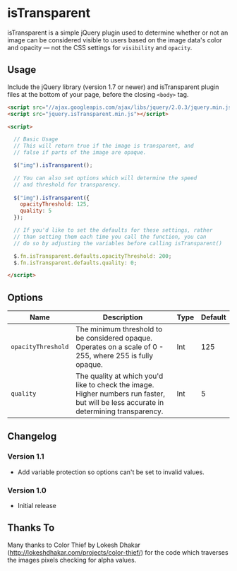 # isTransparent

isTransparent is a simple jQuery plugin used to determine whether or not an image can be considered visible to users based on the image data's color and opacity — not the CSS settings for `visibility` and `opacity`.

## Usage

Include the jQuery library (version 1.7 or newer) and isTransparent plugin files at the bottom of your page, before the closing `<body>` tag.

```html
<script src="//ajax.googleapis.com/ajax/libs/jquery/2.0.3/jquery.min.js"></script>
<script src="jquery.isTransparent.min.js"></script>

<script>

  // Basic Usage
  // This will return true if the image is transparent, and
  // false if parts of the image are opaque.

  $("img").isTransparent();

  // You can also set options which will determine the speed
  // and threshold for transparency.
  
  $("img").isTransparent({
    opacityThreshold: 125,
    quality: 5
  });

  // If you'd like to set the defaults for these settings, rather
  // than setting them each time you call the function, you can
  // do so by adjusting the variables before calling isTransparent()

  $.fn.isTransparent.defaults.opacityThreshold: 200;
  $.fn.isTransparent.defaults.quality: 0;

</script>
```

## Options

| Name | Description | Type | Default |
|------|-------------|------|---------|
| `opacityThreshold` | The minimum threshold to be considered opaque. Operates on a scale of 0 - 255, where 255 is fully opaque. | Int | 125 |
| `quality` | The quality at which you'd like to check the image. Higher numbers run faster, but will be less accurate in determining transparency. | Int | 5 |

## Changelog

### Version 1.1

* Add variable protection so options can't be set to invalid values.

### Version 1.0

* Initial release

## Thanks To

Many thanks to Color Thief by Lokesh Dhakar (http://lokeshdhakar.com/projects/color-thief/) for the code which traverses the images pixels checking for alpha values.